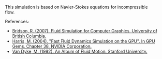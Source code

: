 This simulation is based on Navier-Stokes equations for incompressible flow.

References:
- [Bridson, R. (2007). Fluid Simulation for Computer Graphics. University of British Columbia.](https://www.cs.ubc.ca/~rbridson/fluidsimulation/)
- [Harris, M. (2004). "Fast Fluid Dynamics Simulation on the GPU". In GPU Gems, Chapter 38. NVIDIA Corporation.](https://developer.nvidia.com/gpugems/gpugems/part-vi-beyond-triangles/chapter-38-fast-fluid-dynamics-simulation-gpu)
- [Van Dyke, M. (1982). An Album of Fluid Motion. Stanford University.](https://courses.washington.edu/me431/handouts/Album-Fluid-Motion-Van-Dyke.pdf)
